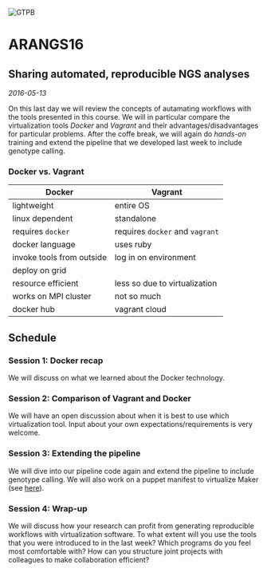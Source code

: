 ![GTPB](http://gtpb.igc.gulbenkian.pt/bicourses/images/GTPB2015logo.png "GTPB")

ARANGS16
========
Sharing automated, reproducible NGS analyses
--------------------------------------------
*2016-05-13*

On this last day we will review the concepts of autamating workflows with the
tools presented in this course. We will in particular compare the virtualization 
tools _Docker_ and _Vagrant_ and their advantages/disadvantages for particular problems.
After the coffe break, we will again do _hands-on_ training and extend the pipeline that we 
developed last week to include genotype calling.

### Docker vs. Vagrant

Docker  | Vagrant
--- | ---
lightweight | entire OS
linux dependent | standalone
requires `docker` | requires `docker` and `vagrant`
docker language | uses ruby
invoke tools from outside | log in on environment
  | deploy on grid
resource efficient  | less so due to virtualization
works on MPI cluster  | not so much
docker hub  | vagrant cloud

Schedule
--------

### Session 1: Docker recap
We will discuss on what we learned about the Docker technology.

### Session 2: Comparison of Vagrant and Docker
We will have an open discussion about when it is best to use which virtualization tool.
Input about your own expectations/requirements is very welcome.

### Session 3: Extending the pipeline
We will dive into our pipeline code again and extend the pipeline to include genotype calling. 
We will also work on a puppet manifest to virtualize Maker (see [here](https://github.com/rvosa/arangs2016/issues/10)).

### Session 4: Wrap-up
We will discuss how your research can profit from generating reproducible workflows
with virtualization software. To what extent will you use the tools that
you were introduced to in the last week? Which programs do you feel most comfortable
with? How can you structure joint projects with colleagues to make collaboration efficient?
